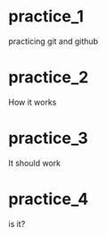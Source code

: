# practice_1
practicing git and github
# practice_2
How it works
# practice_3
It should work
# practice_4
is it?
